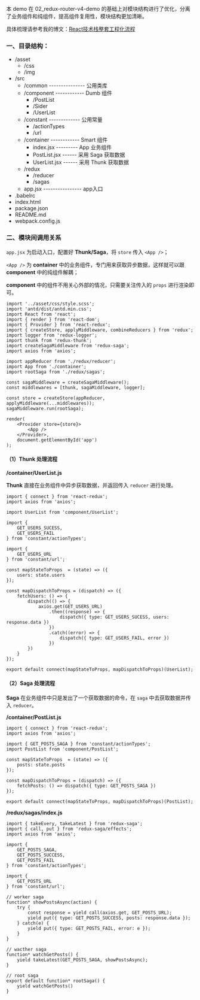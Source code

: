 本 demo 在 02_redux-router-v4-demo 的基础上对模块结构进行了优化，分离了业务组件和纯组件，提高组件复用性，模块结构更加清晰。

具体梳理请参考我的博文：[React技术栈整套工程化流程](https://www.jianshu.com/p/088116f02b26)

### 一、目录结构：

- /asset
	- /css
	- /img
- /src
	- /common --------------- 公用类库
	- /component ------------ Dumb 组件
		- /PostList
		- /Sider
		- /UserList
	- /constant ------------- 公用常量
		- /actionTypes
		- /url
	- /container ------------ Smart 组件
		- index.jsx --------- App 业务组件
		- PostList.jsx ------ 采用 Saga 获取数据
		- UserList.jsx ------ 采用 Thunk 获取数据
	- /redux
		- /reducer
		- /sagas
	- app.jsx ---------------- app入口
- .babelrc
- index.html
- package.json
- README.md
- webpack.config.js

### 二、模块间调用关系

`app.jsx` 为启动入口，配置好 **Thunk/Saga**，将 `store` 传入 `<App />`；

 `<App />` 为 **container** 中的业务组件，专门用来获取异步数据，这样就可以跟 **component** 中的纯组件解耦；

**component** 中的组件不用关心外部的情况，只需要关注传入的 `props` 进行渲染即可。

	import '../asset/css/style.scss';
	import 'antd/dist/antd.min.css';
	import React from 'react';
	import { render } from 'react-dom';
	import { Provider } from 'react-redux';
	import { createStore, applyMiddleware, combineReducers } from 'redux';
	import logger from 'redux-logger';
	import thunk from 'redux-thunk';
	import createSagaMiddleware from 'redux-saga';
	import axios from 'axios';
	
	import appReducer from './redux/reducer';
	import App from './container';
	import rootSaga from './redux/sagas';
	
	const sagaMiddleware = createSagaMiddleware();
	const middlewares = [thunk, sagaMiddleware, logger];
	
	const store = createStore(appReducer, applyMiddleware(...middlewares));
	sagaMiddleware.run(rootSaga);
	
	render(
	    <Provider store={store}>
	        <App />
	    </Provider>,
	    document.getElementById('app')
	);

#### （1）Thunk 处理流程

**/container/UserList.js**

**Thunk** 直接在业务组件中异步获取数据，并返回传入 `reducer` 进行处理。

	import { connect } from 'react-redux';
	import axios from 'axios';
	
	import UserList from 'component/UserList';

	import { 
	    GET_USERS_SUCESS, 
	    GET_USERS_FAIL 
	} from 'constant/actionTypes';
	
	import {
	    GET_USERS_URL
	} from 'constant/url';
	
	const mapStateToProps  = (state) => ({
	    users: state.users
	});
	
	const mapDispatchToProps = (dispatch) => ({
	    fetchUsers: () => {
	        dispatch(() => {
	            axios.get(GET_USERS_URL)
	                .then((response) => {
	                    dispatch({ type: GET_USERS_SUCESS, users: response.data })
	                })
	                .catch((error) => {
	                    dispatch({ type: GET_USERS_FAIL, error })
	                })
	        })
	    }
	});
	
	export default connect(mapStateToProps, mapDispatchToProps)(UserList);

#### （2）Saga 处理流程

**Saga** 在业务组件中只是发出了一个获取数据的命令，在 `saga` 中去获取数据并传入 `reducer`。

**/container/PostList.js**

	import { connect } from 'react-redux';
	import axios from 'axios';
	
	import { GET_POSTS_SAGA } from 'constant/actionTypes';
	import PostList from 'component/PostList';
	
	const mapStateToProps  = (state) => ({
	    posts: state.posts
	});
	
	const mapDispatchToProps = (dispatch) => ({
	    fetchPosts: () => dispatch({ type: GET_POSTS_SAGA })
	});
	
	export default connect(mapStateToProps, mapDispatchToProps)(PostList);

**/redux/sagas/index.js**

	import { takeEvery, takeLatest } from 'redux-saga';
	import { call, put } from 'redux-saga/effects';
	import axios from 'axios';
	
	import { 
	    GET_POSTS_SAGA, 
	    GET_POSTS_SUCCESS, 
	    GET_POSTS_FAIL 
	} from 'constant/actionTypes';
	
	import {
	    GET_POSTS_URL
	} from 'constant/url';
	
	// worker saga
	function* showPostsAsync(action) {
	    try {
	        const response = yield call(axios.get, GET_POSTS_URL);
	        yield put({ type: GET_POSTS_SUCCESS, posts: response.data });
	    } catch(e) {
	        yield put({ type: GET_POSTS_FAIL, error: e });
	    }
	}
	
	// wacther saga
	function* watchGetPosts() {
	    yield takeLatest(GET_POSTS_SAGA, showPostsAsync);
	}
	
	// root saga
	export default function* rootSaga() {
	    yield watchGetPosts()
	}